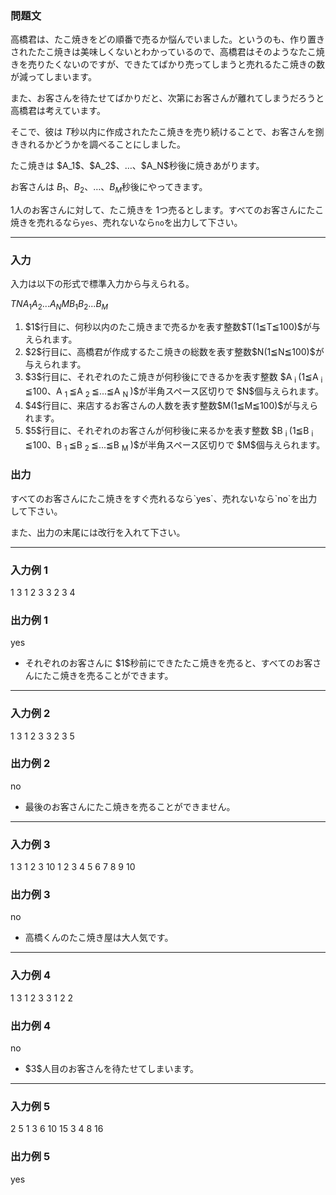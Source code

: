 
<div>

<div>

### **問題文**

<section>

<p>
高橋君は、たこ焼きをどの順番で売るか悩んでいました。というのも、作り置きされたたこ焼きは美味しくないとわかっているので、高橋君はそのようなたこ焼きを売りたくないのですが、できたてばかり売ってしまうと売れるたこ焼きの数が減ってしまいます。
    
</p>

<p>
また、お客さんを待たせてばかりだと、次第にお客さんが離れてしまうだろうと高橋君は考えています。

そこで、彼は $T$秒以内に作成されたたこ焼きを売り続けることで、お客さんを捌ききれるかどうかを調べることにしました。


</p>

<p>
たこ焼きは $A_1$、$A_2$、…、$A_N$秒後に焼きあがります。

お客さんは $B_1$、$B_2$、…、$B_M$秒後にやってきます。

$1$人のお客さんに対して、たこ焼きを $1$つ売るとします。すべてのお客さんにたこ焼きを売れるなら`yes`、売れないなら`no`を出力して下さい。
    
</p>

</section>

</div>

---

<div>

### **入力**

<section>
入力は以下の形式で標準入力から与えられる。

<div>

$T$$N$$A_1$$A_2$$...$$A_N$$M$$B_1$$B_2$$...$$B_M$
</div>

<ol>

<li>
$1$行目に、何秒以内のたこ焼きまで売るかを表す整数$T(1≦T≦100)$が与えられます。
</li>

<li>
$2$行目に、高橋君が作成するたこ焼きの総数を表す整数$N(1≦N≦100)$が与えられます。
</li>

<li>
$3$行目に、それぞれのたこ焼きが何秒後にできるかを表す整数 $A
<sub>
i
</sub>
(1≦A
<sub>
i
</sub>
≦100、A
<sub>
1
</sub>
≦A
<sub>
2
</sub>
≦...≦A
<sub>
N
</sub>
)$が半角スペース区切りで $N$個与えられます。
</li>

<li>
$4$行目に、来店するお客さんの人数を表す整数$M(1≦M≦100)$が与えられます。
</li>

<li>
$5$行目に、それぞれのお客さんが何秒後に来るかを表す整数 $B
<sub>
i
</sub>
(1≦B
<sub>
i
</sub>
≦100、B
<sub>
1
</sub>
≦B
<sub>
2
</sub>
≦...≦B
<sub>
M
</sub>
)$が半角スペース区切りで $M$個与えられます。
</li>

</ol>

</section>

</div>

<div>

### **出力**

<section>

<p>
すべてのお客さんにたこ焼きをすぐ売れるなら`yes`、売れないなら`no`を出力して下さい。
    
</p>

<p>
また、出力の末尾には改行を入れて下さい。
    
</p>

</section>

</div>

---

<div>

### **入力例 1**

<div>

1
3
1 2 3
3
2 3 4

</div>

</div>

<div>

### **出力例 1**

<div>

yes

</div>

<ul>

<li>
それぞれのお客さんに $1$秒前にできたたこ焼きを売ると、すべてのお客さんにたこ焼きを売ることができます。
</li>

</ul>

</div>

---

<div>

### **入力例 2**

<div>

1
3
1 2 3
3
2 3 5

</div>

</div>

<div>

### **出力例 2**

<div>

no

</div>

<ul>

<li>
最後のお客さんにたこ焼きを売ることができません。
</li>

</ul>

</div>

---

<div>

### **入力例 3**

<div>

1
3
1 2 3
10
1 2 3 4 5 6 7 8 9 10

</div>

</div>

<div>

### **出力例 3**

<div>

no

</div>

<ul>

<li>
高橋くんのたこ焼き屋は大人気です。
</li>

</ul>

</div>

---

<div>

### **入力例 4**

<div>

1
3
1 2 3
3
1 2 2

</div>

</div>

<div>

### **出力例 4**

<div>

no

</div>

<ul>

<li>
$3$人目のお客さんを待たせてしまいます。
</li>

</ul>

</div>

---

<div>

### **入力例 5**

<div>

2
5
1 3 6 10 15
3
4 8 16

</div>

</div>

<div>

### **出力例 5**

<div>

yes

</div>

</div>

</div>
